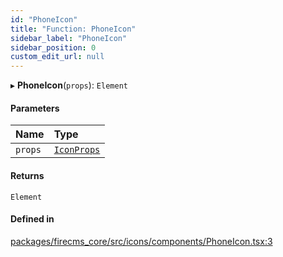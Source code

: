 ```yaml
---
id: "PhoneIcon"
title: "Function: PhoneIcon"
sidebar_label: "PhoneIcon"
sidebar_position: 0
custom_edit_url: null
---
```


▸ **PhoneIcon**(`props`): `Element`

#### Parameters

| Name | Type |
| :------ | :------ |
| `props` | [`IconProps`](../types/IconProps.md) |

#### Returns

`Element`

#### Defined in

[packages/firecms_core/src/icons/components/PhoneIcon.tsx:3](https://github.com/FireCMSco/firecms/blob/d45f3739/packages/firecms_core/src/icons/components/PhoneIcon.tsx#L3)
